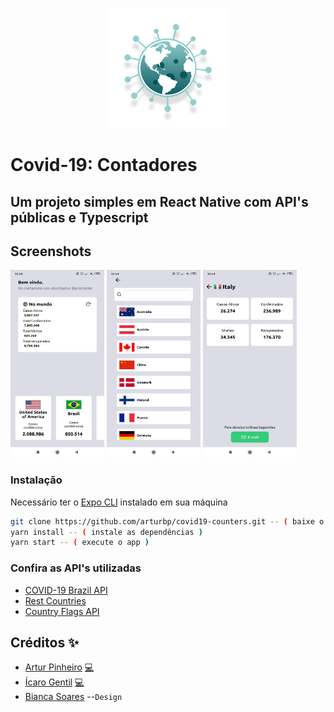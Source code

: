 <p align="center">
  <img src="https://raw.githubusercontent.com/arturbp/covid19-counters/master/screenshots/icon.png" alt="Covid-19: Contadores" />
</p>

# Covid-19: Contadores
## Um projeto simples em React Native com API's públicas e Typescript

## Screenshots
<p>
  <img 
       src="https://raw.githubusercontent.com/arturbp/covid19-counters/master/screenshots/SS_04.jpeg" 
       alt="home" 
       width="150px"
       />
  <img 
       src="https://raw.githubusercontent.com/arturbp/covid19-counters/master/screenshots/SS_2.jpeg" 
       alt="list" 
       width="150px"
       />
  <img 
       src="https://raw.githubusercontent.com/arturbp/covid19-counters/master/screenshots/SS_03.jpeg" 
       alt="details" 
       width="150px"
       />
</p>

### Instalação
Necessário ter o [Expo CLI](https://docs.expo.io/) instalado em sua máquina

```sh
git clone https://github.com/arturbp/covid19-counters.git -- ( baixe o código )
yarn install -- ( instale as dependências )
yarn start -- ( execute o app )
```
### Confira as API's utilizadas
- [COVID-19 Brazil API](https://github.com/devarthurribeiro/covid19-brazil-api)
- [Rest Countries](https://restcountries.eu/)
- [Country Flags API](https://www.countryflags.io/)

## Créditos ✨

- [Artur Pinheiro](https://github.com/arturbp) <a href="https://github.com/arturbp/covid19-counters/commits?author=arturbp" title="Code">💻</a>
- [Ícaro Gentil](https://github.com/icarogentil) <a href="https://github.com/arturbp/covid19-counters/commits?author=icarogentil" title="Code">💻</a>
- [Bianca Soares](https://www.linkedin.com/in/bianca-soares-618137186/) --`Design`
